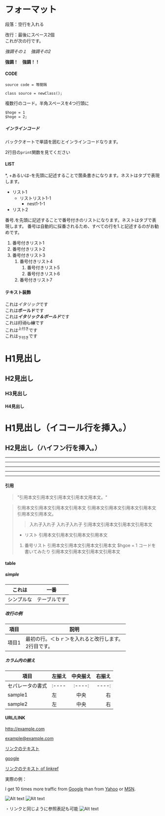 # フォーマット

段落：空行を入れる

改行：最後にスペース2個  
これが次の行です。

*強調その１*　_強調その2_

**強調！**　__強調！！__

#### CODE
`source code = 等間隔`

```java_code
class source = newClass();
```

複数行のコード。半角スペースを4つ行頭に

    $hoge = 1
    $hoge = 2;

##### インラインコード

バッククオートで単語を囲むとインラインコードなります。

2行目の`print`関数を見てください

#### LIST
*, +あるいは-を先頭に記述することで箇条書きになります。ネストはタブで表現します。

* リスト1
  * リストリスト1-1
    * nest1-1-1
* リスト2

番号.を先頭に記述することで番号付きのリストになります。ネストはタブで表現します。 番号は自動的に採番されるため、すべての行を1.と記述するのがお勧めです。

1. 番号付きリスト1
1. 番号付きリスト2
1. 番号付きリスト3
    1. 番号付きリスト4
        1. 番号付きリスト5
        1. 番号付きリスト6
    1. 番号付きリスト7


#### テキスト装飾

これは*イタリック*です  
これは**ボールド**です  
これは***イタリック＆ボールド***です  
これは~~打消し線~~です  
これは<sup>上付き</sup>です  
これは<sub>下付き</sub>です


# H1見出し
## H2見出し
### H3見出し
#### H4見出し

H1見出し（イコール行を挿入。）
==================

H2見出し（ハイフン行を挿入。）
---------------------------------

* * *
***
*****

- - -

---------------------------------------

#### 引用
> "引用本文引用本文引用本文引用本文用本文。"

> 引用本文引用本文引用本文引用本文
> 引用本文引用本文引用本文引用本文引用本文引用本文。
> > 入れ子入れ子
> > 入れ子入れ子
> 引用本文引用本文引用本文引用本文
> * リスト
> 引用本文引用本文引用本文引用本文
> 1. 番号リスト
> 引用本文引用本文引用本文引用本文
> $hgoe = 1 コードを書いてみたり
> 引用本文引用本文引用本文引用本文

#### table

##### simple

これは     | 一番
-----------| ------------
シンプルな | テーブルです

##### 改行の例

項目     | 説明
-----------| ------------
項目1 | 最初の行。＜ｂｒ＞を入れると改行します。 <br>2行目です。

##### カラム内の揃え

|項目            | 左揃え  | 中央揃え  | 右揃え  |
|--              |:-------|:--------:|-------:|
|セパレータの書式|:----|:----:|----:|
|sample1        |左|中央|右|
|sample2        |左|中央|右|

#### URL/LINK

<http://example.com>

<example@example.com>

[リンクのテキスト](リンクのアドレス "リンクのタイトル")

[google](http://google.com/ "ぐーぐる")

[リンクのテキスト of linkref][linkref]

[linkref]: リンクのアドレス "リンクのタイトル"

実際の例：

I get 10 times more traffic from [Google][] than from
[Yahoo][] or [MSN][].

[google]: http://google.com/        "Google"
[yahoo]:  http://search.yahoo.com/  "Yahoo Search"
[msn]:    http://search.msn.com/    "MSN Search"

![Alt text](/path/to/img.jpg)
![Alt text](/path/to/img.jpg "Optional title")

・リンクと同じように参照表記も可能
![Alt text][id]

[id]: url/to/image  "Optional title attribute"
